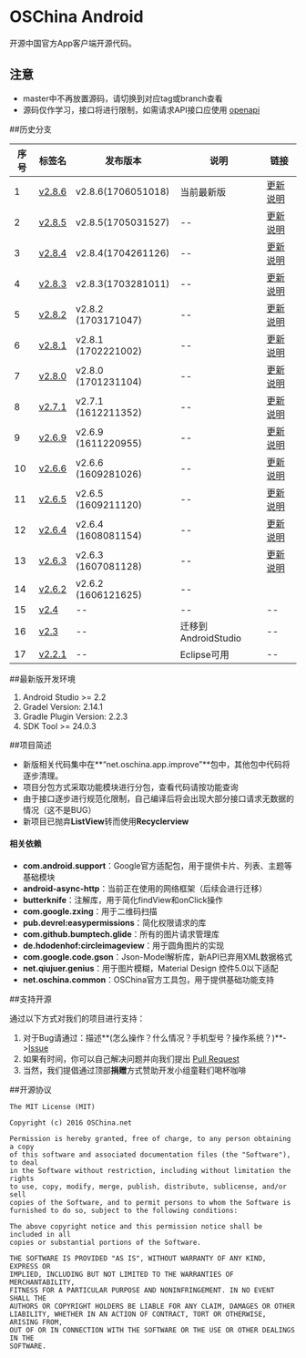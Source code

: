 # OSChina Android

开源中国官方App客户端开源代码。


## 注意

- master中不再放置源码，请切换到对应tag或branch查看
- 源码仅作学习，接口将进行限制，如需请求API接口应使用 [openapi](http://www.oschina.net/openapi)


##历史分支

| 序号 | 标签名                                      | 发布版本                |说明               | 链接               |
| ----| ---------------------------------------- | ------------------- | ---------------- |---------------- |
| 1 | [v2.8.6](http://git.oschina.net/oschina/android-app/tree/v2.8.6/) | v2.8.6(1706051018) |当前最新版 | [更新说明](https://www.oschina.net/news/85504/oschina-android-app-v286-release) | 
| 2 | [v2.8.5](http://git.oschina.net/oschina/android-app/tree/v2.8.5/) | v2.8.5(1705031527) | -- | [更新说明](https://www.oschina.net/news/84420/oschina-android-app-v285-release) | 
| 3 | [v2.8.4](http://git.oschina.net/oschina/android-app/tree/v2.8.4/) | v2.8.4(1704261126) |-- | [更新说明](https://www.oschina.net/news/84213/oschina-android-app-v284-release) |
| 4 | [v2.8.3](http://git.oschina.net/oschina/android-app/tree/v2.8.3/) | v2.8.3(1703281011) | -- | [更新说明](https://www.oschina.net/news/83315/oschina-android-app-v283-release) |
| 5 | [v2.8.2](http://git.oschina.net/oschina/android-app/tree/v2.8.2/) | v2.8.2 (1703171047) | -- | [更新说明](https://www.oschina.net/news/82984/oschina-android-app-v282-release) |
| 6 | [v2.8.1](http://git.oschina.net/oschina/android-app/tree/v2.8.1/) | v2.8.1 (1702221002) | --| [更新说明](https://www.oschina.net/news/82172/oschina-android-app-v281-release) |
| 7 | [v2.8.0](http://git.oschina.net/oschina/android-app/tree/v2.8.0/) | v2.8.0 (1701231104) | -- | [更新说明](https://www.oschina.net/news/81253/oschina-android-app-v280-release) |
| 8 | [v2.7.1](http://git.oschina.net/oschina/android-app/tree/v2.7.1/) | v2.7.1 (1612211352) | -- | [更新说明](https://www.oschina.net/news/80229/oschina-android-app-v271-release) |
| 9 | [v2.6.9](http://git.oschina.net/oschina/android-app/tree/v2.6.9/) | v2.6.9 (1611220955) | -- |[更新说明](https://www.oschina.net/news/79281/oschina-android-client-v269-release) |
| 10 | [v2.6.6](http://git.oschina.net/oschina/android-app/tree/v2.6.6/) | v2.6.6 (1609281026) | -- |[更新说明](https://www.oschina.net/news/77610/oschina-android-client-v266-release) |
| 11 | [v2.6.5](http://git.oschina.net/oschina/android-app/tree/v2.6.5/) | v2.6.5 (1609211120) | -- |[更新说明](https://www.oschina.net/news/77332/oschina-android-client-v265-release)|
| 12 | [v2.6.4](http://git.oschina.net/oschina/android-app/tree/v2.6.4/) | v2.6.4 (1608081154) | -- |[更新说明](https://www.oschina.net/news/75938/oschina-client-v264-release)|
| 13 | [v2.6.3](http://git.oschina.net/oschina/android-app/tree/v2.6.3/) | v2.6.3 (1607081128) | -- |[更新说明](https://www.oschina.net/news/75027/oschina-client-v263-release)|
| 14 | [v2.6.2](http://git.oschina.net/oschina/android-app/tree/v2.6.2/) | v2.6.2 (1606121625) | -- |                  |
| 15 | [v2.4](http://git.oschina.net/oschina/android-app/tree/v2.4/) | --  | --               | --               |
| 16 | [v2.3](http://git.oschina.net/oschina/android-app/tree/v2.3/) | -- | 迁移到AndroidStudio  | -- |
| 17 | [v2.2.1](http://git.oschina.net/oschina/android-app/tree/v2.2.1/) | -- | Eclipse可用 | --  |



##最新版开发环境

1. Android Studio >= 2.2
2. Gradel Version: 2.14.1
3. Gradle Plugin Version: 2.2.3
4. SDK Tool >= 24.0.3



##项目简述

- 新版相关代码集中在**“net.oschina.app.improve”**包中，其他包中代码将逐步清理。
- 项目分包方式采取功能模块进行分包，查看代码请按功能查询
- 由于接口逐步进行规范化限制，自己编译后将会出现大部分接口请求无数据的情况（这不是BUG）
- 新项目已抛弃**ListView**转而使用**Recyclerview**

#### 相关依赖

- **com.android.support**：Google官方适配包，用于提供卡片、列表、主题等基础模块
- **android-async-http**：当前正在使用的网络框架（后续会进行迁移）
- **butterknife**：注解库，用于简化findView和onClick操作
- **com.google.zxing**：用于二维码扫描
- **pub.devrel:easypermissions**：简化权限请求的库
- **com.github.bumptech.glide**：所有的图片请求管理库
- **de.hdodenhof:circleimageview**：用于圆角图片的实现
- **com.google.code.gson**：Json-Model解析库，新API已弃用XML数据格式
- **net.qiujuer.genius**：用于图片模糊，Material Design 控件5.0以下适配
- **net.oschina.common**：OSChina官方工具包，用于提供基础功能支持



##支持开源

通过以下方式对我们的项目进行支持：

1. 对于Bug请通过：描述**(怎么操作？什么情况？手机型号？操作系统？)**->[Issue](http://git.oschina.net/oschina/android-app/issues/new?issue%5Bassignee_id%5D=&issue%5Bmilestone_id%5D=)
2. 如果有时间，你可以自己解决问题并向我们提出 [Pull Request](http://git.oschina.net/oschina/android-app/pulls)
3. 当然，我们提倡通过顶部**捐赠**方式赞助开发小组童鞋们喝杯咖啡



##开源协议

	The MIT License (MIT)

	Copyright (c) 2016 OSChina.net

	Permission is hereby granted, free of charge, to any person obtaining a copy
	of this software and associated documentation files (the "Software"), to deal
	in the Software without restriction, including without limitation the rights
	to use, copy, modify, merge, publish, distribute, sublicense, and/or sell
	copies of the Software, and to permit persons to whom the Software is
	furnished to do so, subject to the following conditions:

	The above copyright notice and this permission notice shall be included in all
	copies or substantial portions of the Software.

	THE SOFTWARE IS PROVIDED "AS IS", WITHOUT WARRANTY OF ANY KIND, EXPRESS OR
	IMPLIED, INCLUDING BUT NOT LIMITED TO THE WARRANTIES OF MERCHANTABILITY,
	FITNESS FOR A PARTICULAR PURPOSE AND NONINFRINGEMENT. IN NO EVENT SHALL THE
	AUTHORS OR COPYRIGHT HOLDERS BE LIABLE FOR ANY CLAIM, DAMAGES OR OTHER
	LIABILITY, WHETHER IN AN ACTION OF CONTRACT, TORT OR OTHERWISE, ARISING FROM,
	OUT OF OR IN CONNECTION WITH THE SOFTWARE OR THE USE OR OTHER DEALINGS IN THE
	SOFTWARE.
